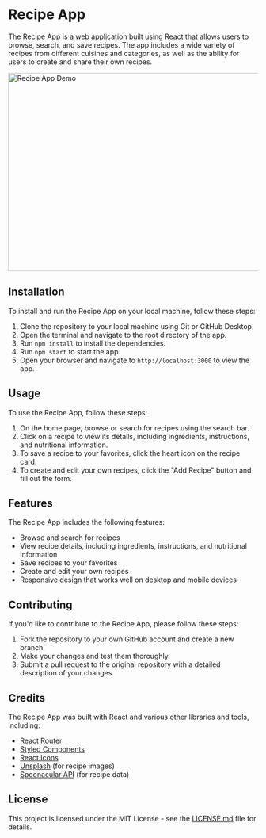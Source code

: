 
# Recipe App

The Recipe App is a web application built using React that allows users to browse, search, and save recipes. The app includes a wide variety of recipes from different cuisines and categories, as well as the ability for users to create and share their own recipes.

<img src="https://media3.giphy.com/media/svdsMNSzOShzO/giphy.gif?cid=ecf05e47w4pdrs0ooufyxzjy1uqov6zu2twyf4av4j2zzify&rid=giphy.gif&ct=g" alt="Recipe App Demo" style= "width:800px; height: 400px">

## Installation

To install and run the Recipe App on your local machine, follow these steps:

1. Clone the repository to your local machine using Git or GitHub Desktop.
2. Open the terminal and navigate to the root directory of the app.
3. Run `npm install` to install the dependencies.
4. Run `npm start` to start the app.
5. Open your browser and navigate to `http://localhost:3000` to view the app.

## Usage

To use the Recipe App, follow these steps:

1. On the home page, browse or search for recipes using the search bar.
2. Click on a recipe to view its details, including ingredients, instructions, and nutritional information.
3. To save a recipe to your favorites, click the heart icon on the recipe card.
4. To create and edit your own recipes, click the "Add Recipe" button and fill out the form.

## Features

The Recipe App includes the following features:

- Browse and search for recipes
- View recipe details, including ingredients, instructions, and nutritional information
- Save recipes to your favorites
- Create and edit your own recipes
- Responsive design that works well on desktop and mobile devices

## Contributing

If you'd like to contribute to the Recipe App, please follow these steps:

1. Fork the repository to your own GitHub account and create a new branch.
2. Make your changes and test them thoroughly.
3. Submit a pull request to the original repository with a detailed description of your changes.

## Credits

The Recipe App was built with React and various other libraries and tools, including:

- [React Router](https://reactrouter.com/)
- [Styled Components](https://styled-components.com/)
- [React Icons](https://react-icons.github.io/react-icons/)
- [Unsplash](https://unsplash.com/) (for recipe images)
- [Spoonacular API](https://spoonacular.com/) (for recipe data)

## License

This project is licensed under the MIT License - see the [LICENSE.md](LICENSE.md) file for details.
